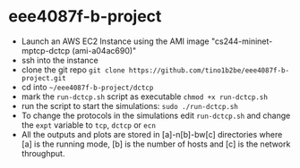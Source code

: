# eee4087f-b-project

* Launch an AWS EC2 Instance using the AMI image "cs244-mininet-mptcp-dctcp (ami-a04ac690)"
* ssh into the instance
* clone the git repo
	`git clone https://github.com/tino1b2be/eee4087f-b-project.git`
* cd into `~/eee4087f-b-project/dctcp`
* mark the `run-dctcp.sh` script as executable
	`chmod +x run-dctcp.sh`
* run the script to start the simulations:
	`sudo ./run-dctcp.sh`
* To change the protocols in the simulations edit `run-dctcp.sh` and change the `expt` variable to `tcp`, `dctcp` or `ecn`
* All the outputs and plots are stored in [a]-n[b]-bw[c] directories where [a] is the running mode, [b] is the number of hosts and [c] is the network throughput.
